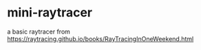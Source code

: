 # mini-raytracer
a basic raytracer from https://raytracing.github.io/books/RayTracingInOneWeekend.html
